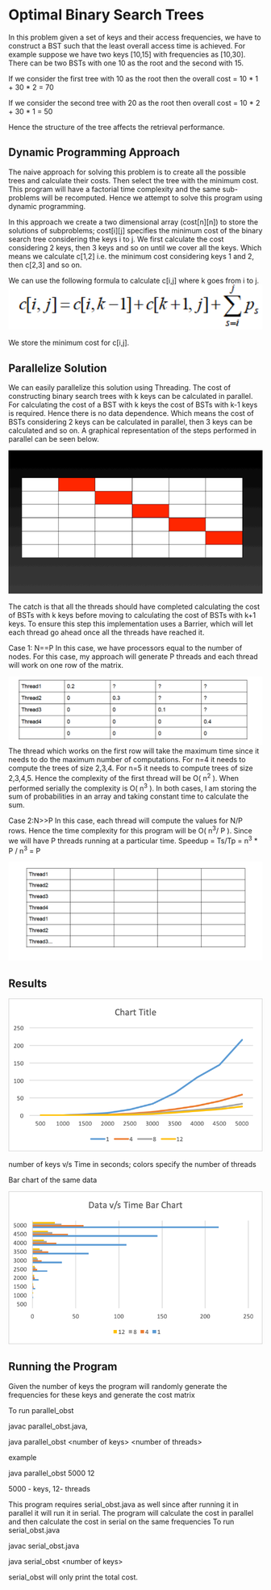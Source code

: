 # Optimal Binary Search Trees
In this problem given a set of keys and their access frequencies, we have
to construct a BST such that the least overall access time is achieved. For
example suppose we have two keys [10,15] with frequencies as [10,30]. 
There can be two BSTs with one 10 as the root and the second with 15.


If we consider the first tree with 10 as the root then the overall
cost = 10 * 1 + 30 * 2 = 70

If we consider the second tree with 20 as the root then overall cost =
10 * 2 + 30 * 1 = 50

Hence the structure of the tree affects the retrieval performance.


## Dynamic Programming Approach
The  naive approach for solving this problem is to create all the 
possible trees and calculate their costs. Then select the tree with the 
minimum cost. This program will have a factorial time complexity and 
the same sub-problems will be recomputed. Hence we attempt to solve this 
program using dynamic programming.

In this approach we create a two dimensional array (cost\[n]\[n]) to store the solutions
of subproblems; cost\[i]\[j] specifies the minimum cost of the binary 
search tree considering the keys i to j. We first calculate the cost 
considering 2 keys, then 3 keys and so on until we cover all the keys. 
Which means we calculate c\[1,2] i.e. the minimum cost considering keys
1 and 2, then c\[2,3] and so on.

We can use the following formula to calculate c\[i,j] where k goes from 
i to j.
![alt text](OBST_Formula.png)


We store the minimum cost for c\[i,j].
 

## Parallelize Solution 
We can easily parallelize this solution using Threading. The cost 
of constructing binary search trees with k keys can be calculated in
parallel. For calculating the cost of a BST with k keys the cost of BSTs
with k-1 keys is required. Hence there is no data dependence.
Which means the cost of BSTs considering 2 keys can be calculated
in parallel, then 3 keys can be calculated and so on. A graphical 
representation of the steps performed in parallel can be seen below.


![alt text](OBSTGraphicalSimulation.gif)


The catch is that all the threads should have completed calculating the cost
of BSTs with k keys before moving to calculating the cost of BSTs with k+1
keys. To ensure this step this implementation uses a Barrier, which 
will let each thread go ahead once all the threads have reached it.

 
Case 1: N==P
In this case, we have processors equal to the number of nodes. For this case, my approach will
generate P threads and each thread will work on one row of the matrix.

![alt text](ThreadExecution1.png)
The thread which works on the first row will take the maximum time since it needs to do the
maximum number of computations. For n=4 it needs to compute the trees of size 2,3,4. For n=5
it needs to compute trees of size 2,3,4,5. Hence the complexity of the first thread will be O( n<sup>2</sup> ).
When performed serially the complexity is O( n<sup>3</sup> ). In both cases, I am storing the sum of
probabilities in an array and taking constant time to calculate the sum.


Case 2:N>>P
In this case, each thread will compute the values for N/P rows. Hence the time complexity for
this program will be O( n<sup>3</sup>/ P ). Since we will have P threads running at a particular time.
Speedup = Ts/Tp = n<sup>3</sup> * P / n<sup>3</sup> = P

![alt text](ThreadExecution2.png)


## Results

![alt text](DataSizeVsTime.png)

number of keys  v/s Time in seconds; colors specify the number of threads

Bar chart of the same data


![alt text](DataVsTimeBarChart.png) 

## Running the Program
Given the number of keys the  program will randomly generate the frequencies for these keys
and generate the cost matrix


To run parallel_obst


javac parallel_obst.java,


java parallel_obst \<number of keys> \<number of threads>


example


java parallel_obst 5000 12


5000 - keys, 12- threads


This program requires serial_obst.java as well since after running it in parallel it will run it in serial.
The program will calculate the cost in parallel and then calculate the cost in serial on the same frequencies
To run serial_obst.java


javac serial_obst.java


java serial_obst \<number of keys>


serial_obst will only print the total cost. 
